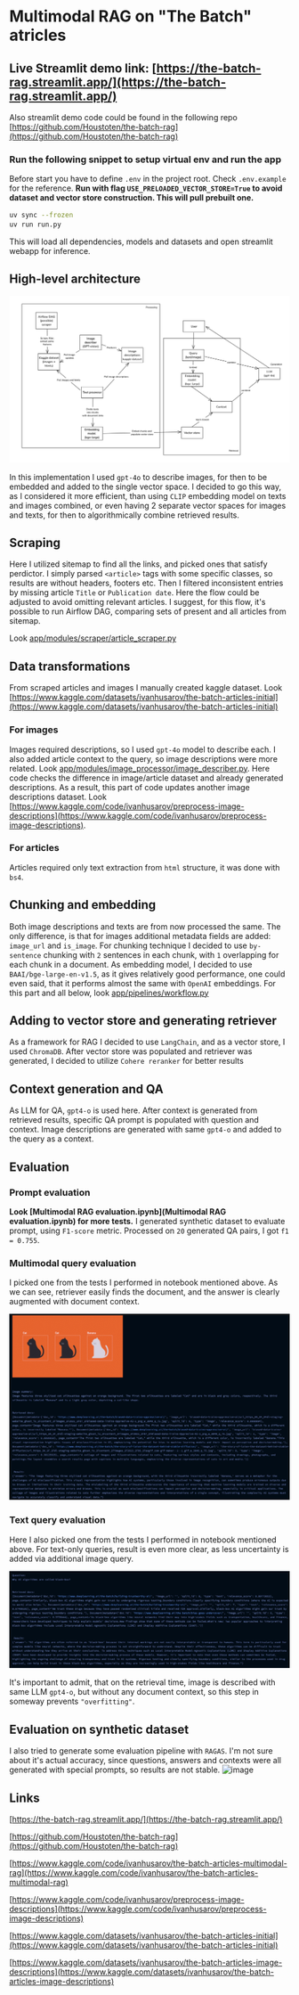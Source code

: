 # Multimodal RAG on "The Batch" atricles

## **Live Streamlit demo link: [https://the-batch-rag.streamlit.app/](https://the-batch-rag.streamlit.app/)**
Also streamlit demo code could be found in the following repo [https://github.com/Houstoten/the-batch-rag](https://github.com/Houstoten/the-batch-rag)

### Run the following snippet to setup virtual env and run the app

Before start you have to define `.env` in the project root. Check `.env.example` for the reference.
**Run with flag `USE_PRELOADED_VECTOR_STORE=True` to avoid dataset and vector store construction. This will pull prebuilt one.**

```bash
uv sync --frozen
uv run run.py
```

This will load all dependencies, models and datasets and open streamlit webapp for inference.

## High-level architecture

![alt text](resources/diagram.jpeg)

In this implementation I used `gpt-4o` to describe images, for then to be embedded and added to the single vector space.
I decided to go this way, as I considered it more efficient, than using `CLIP` embedding model on texts and images combined, or even having 2 separate vector spaces for images and texts, for then to algorithmically combine retrieved results.

## Scraping

Here I utilized sitemap to find all the links, and picked ones that satisfy perdictor.
I simply parsed `<article>` tags with some specific classes, so results are without headers, footers etc. Then I filtered inconsistent entries by missing article `Title` or `Publication date`. Here the flow could be adjusted to avoid omitting relevant articles.
I suggest, for this flow, it's possible to run Airflow DAG, comparing sets of present and all articles from sitemap.

Look [app/modules/scraper/article_scraper.py](app/modules/scraper/article_scraper.py)

## Data transformations

From scraped articles and images I manually created kaggle dataset. Look [https://www.kaggle.com/datasets/ivanhusarov/the-batch-articles-initial](https://www.kaggle.com/datasets/ivanhusarov/the-batch-articles-initial)

### For images 

Images required descriptions, so I used `gpt-4o` model to describe each. I also added article context to the query, so image descriptions were more related. Look [app/modules/image_processor/image_describer.py](app/modules/image_processor/image_describer.py). 
Here code checks the difference in image/article dataset and already generated descriptions. As a result, this part of code updates another image descriptions dataset. Look [https://www.kaggle.com/code/ivanhusarov/preprocess-image-descriptions](https://www.kaggle.com/code/ivanhusarov/preprocess-image-descriptions).

### For articles

Articles required only text extraction from `html` structure, it was done with `bs4`.

## Chunking and embedding

Both image descriptions and texts are from now processed the same. The only difference, is that for images additional metadata fields are added: `image_url` and `is_image`.
For chunking technique I decided to use `by-sentence` chunking with `2` sentences in each chunk, with `1` overlapping for each chunk in a document. 
As embedding model, I decided to use `BAAI/bge-large-en-v1.5`, as it gives relatively good performance, one could even said, that it performs almost the same with `OpenAI` embeddings.
For this part and all below, look [app/pipelines/workflow.py](app/pipelines/workflow.py)

## Adding to vector store and generating retriever

As a framework for RAG I decided to use `LangChain`, and as a vector store, I used `ChromaDB`.
After vector store was populated and retriever was generated, I decided to utilize `Cohere reranker` for better results

## Context generation and QA

As LLM for QA, `gpt4-o` is used here. After context is generated from retrieved results, specific QA prompt is populated with question and context.
Image descriptions are generated with same `gpt4-o` and added to the query as a context.

## Evaluation

### Prompt evaluation
**Look [Multimodal RAG evaluation.ipynb](Multimodal RAG evaluation.ipynb) for more tests.**
I generated synthetic dataset to evaluate prompt, using `F1-score` metric. Processed on `20` generated QA pairs, I got `f1 = 0.755`. 

### Multimodal query evaluation

I picked one from the tests I performed in notebook mentioned above. As we can see, retriever easily finds the document, and the answer is clearly augmented with document context.

![multi modal results](resources/CD9C3109-D517-4BE6-A0FA-C980CBC418E9.jpeg)

### Text query evaluation 

Here I also picked one from the tests I performed in notebook mentioned above. For text-only queries, result is even more clear, as less uncertainty is added via additional image query.

![alt text](resources/10098B8C-79E7-4FDC-AC1A-59F7F772BFD7.jpeg)

It's important to admit, that on the retrieval time, image is described with same LLM `gpt4-o`, but without any document context, so this step in someway prevents `"overfitting"`.

## Evaluation on synthetic dataset

I also tried to generate some evaluation pipeline with `RAGAS`. I'm not sure about it's actual accuracy, since questions, answers and contexts were all generated with special prompts, so results are not stable.
![image](https://github.com/user-attachments/assets/27a75776-cb0b-48ad-a65d-4961122b3a24)

## Links

[https://the-batch-rag.streamlit.app/](https://the-batch-rag.streamlit.app/)

[https://github.com/Houstoten/the-batch-rag](https://github.com/Houstoten/the-batch-rag)

[https://www.kaggle.com/code/ivanhusarov/the-batch-articles-multimodal-rag](https://www.kaggle.com/code/ivanhusarov/the-batch-articles-multimodal-rag)

[https://www.kaggle.com/code/ivanhusarov/preprocess-image-descriptions](https://www.kaggle.com/code/ivanhusarov/preprocess-image-descriptions)

[https://www.kaggle.com/datasets/ivanhusarov/the-batch-articles-initial](https://www.kaggle.com/datasets/ivanhusarov/the-batch-articles-initial)

[https://www.kaggle.com/datasets/ivanhusarov/the-batch-articles-image-descriptions](https://www.kaggle.com/datasets/ivanhusarov/the-batch-articles-image-descriptions)
